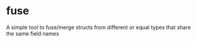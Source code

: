 # fuse
A simple tool to fuse/merge structs from different  or equal types that share the same field names 
